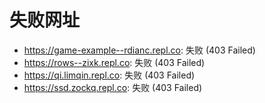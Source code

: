 # 失败网址
- https://game-example--rdianc.repl.co: 失败 (403
Failed)
- https://rows--zixk.repl.co: 失败 (403
Failed)
- https://qi.limqin.repl.co: 失败 (403
Failed)
- https://ssd.zockq.repl.co: 失败 (403
Failed)
